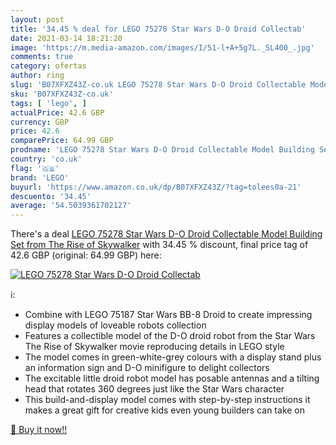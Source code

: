 ```yaml
---
layout: post
title: '34.45 % deal for LEGO 75278 Star Wars D-O Droid Collectab'
date: 2021-03-14 18:21:20
image: 'https://m.media-amazon.com/images/I/51-l+A+5g7L._SL400_.jpg'
comments: true
category: ofertas
author: ring
slug: 'B07XFXZ43Z-co.uk LEGO 75278 Star Wars D-O Droid Collectable Model...'
sku: 'B07XFXZ43Z-co.uk'
tags: [ 'lego', ]
actualPrice: 42.6 GBP
currency: GBP
price: 42.6
comparePrice: 64.99 GBP
prodname: 'LEGO 75278 Star Wars D-O Droid Collectable Model Building Set from The Rise of Skywalker'
country: 'co.uk'
flag: '🇬🇧'
brand: 'LEGO'
buyurl: 'https://www.amazon.co.uk/dp/B07XFXZ43Z/?tag=tolees0a-21'
descuento: '34.45'
average: '54.5039361702127'
---
```


There's a deal [LEGO 75278 Star Wars D-O Droid Collectable Model Building Set from The Rise of Skywalker](https://www.amazon.co.uk/dp/B07XFXZ43Z/?tag=tolees0a-21)  with  34.45 % discount, final price tag of  42.6 GBP (original: 64.99 GBP) here:

[![LEGO 75278 Star Wars D-O Droid Collectab](https://m.media-amazon.com/images/I/51-l+A+5g7L._SL400_.jpg)](https://www.amazon.co.uk/dp/B07XFXZ43Z/?tag=tolees0a-21)

ℹ️:

- Combine with LEGO 75187 Star Wars BB-8 Droid to create impressing display models of loveable robots collection
- Features a collectible model of the D-O droid robot from the Star Wars The Rise of Skywalker movie reproducing details in LEGO style
- The model comes in green-white-grey colours with a display stand plus an information sign and D-O minifigure to delight collectors
- The excitable little droid robot model has posable antennas and a tilting head that rotates 360 degrees just like the Star Wars character
- This build-and-display model comes with step-by-step instructions it makes a great gift for creative kids even young builders can take on

[🛒 Buy it now!!](https://www.amazon.co.uk/dp/B07XFXZ43Z/?tag=tolees0a-21)
